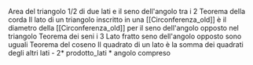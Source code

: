 Area del triangolo 
1/2 di due lati e il seno dell'angolo tra i 2
Teorema della corda 
Il lato di un triangolo inscritto in una [[Circonferenza_old]] è il diametro della [[Circonferenza_old]]  per il seno dell'angolo opposto nel triangolo
Teorema dei seni 
i 3 Lato fratto seno dell'angolo opposto sono uguali 
Teorema del coseno 
Il quadrato di un lato è la somma dei quadrati degli altri lati - 2* prodotto_lati * angolo compreso